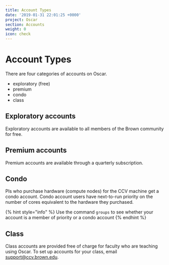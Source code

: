 ```yaml
---
title: Account Types
date: '2019-01-31 22:01:25 +0000'
project: Oscar
section: Accounts
weight: 0
icon: check
---
```


# Account Types

There are four categories of accounts on Oscar.

* exploratory \(free\)  
* premium  
* condo  
* class  

## Exploratory accounts

Exploratory accounts are available to all members of the Brown community for free.

## Premium accounts

Premium accounts are available through a quarterly subscription.

## Condo

PIs who purchase hardware \(compute nodes\) for the CCV machine get a condo account. Condo account users have next-to-run priority on the number of cores equivalent to the hardware they purchased.

{% hint style="info" %}
Use the command `groups` to see whether your account is a member of priority or a condo account
{% endhint %}

## Class

Class accounts are provided free of charge for faculty who are teaching using Oscar. To set up accounts for your class, email support@ccv.brown.edu.


